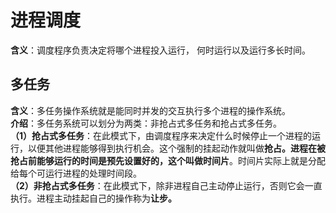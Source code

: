 # 进程调度  
**含义**：调度程序负责决定将哪个进程投入运行， 何时运行以及运行多长时间。  
## 多任务  
**含义**：多任务操作系统就是能同时并发的交互执行多个进程的操作系统。  
**介绍**：多任务系统可以划分为两类：非抢占式多任务和抢占式多任务。  
**（1）抢占式多任务**：在此模式下，由调度程序来决定什么时候停止一个进程的运行，以便其他进程能够得到执行机会。这个强制的挂起动作就叫做**抢占。**进程在被抢占前能够运行的时间是预先设置好的，这个叫做**时间片**。时间片实际上就是分配给每个可运行进程的处理时间段。  
**（2）非抢占式多任务**：在此模式下，除非进程自己主动停止运行，否则它会一直执行。进程主动挂起自己的操作称为**让步。**

